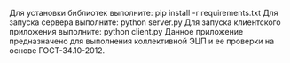Для установки библиотек выполните: pip install -r requirements.txt
Для запуска сервера выполните: python server.py 
Для запуска клиентского приложения выполните: python client.py 
Данное приложение предназначено для выполнения коллективной ЭЦП и ее проверки на основе ГОСТ-34.10-2012. 
